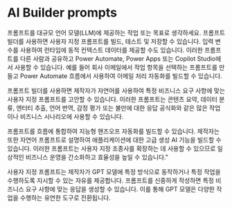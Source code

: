 # AI Builder prompts

프롬프트를 대규모 언어 모델(LLM)에 제공하는 작업 또는 목표로 생각하세요. 프롬프트 빌더를 사용하면 사용자 지정 프롬프트를 빌드, 테스트 및 저장할 수 있습니다. 입력 변수를 사용하여 런타임에 동적 컨텍스트 데이터를 제공할 수도 있습니다. 이러한 프롬프트를 다른 사람과 공유하고 Power Automate, Power Apps 또는 Copilot Studio에서 사용할 수 있습니다. 예를 들어 회사 이메일에서 작업 항목을 선택하는 프롬프트를 만들고 Power Automate 흐름에서 사용하여 이메일 처리 자동화를 빌드할 수 있습니다.

프롬프트 빌더를 사용하면 제작자가 자연어를 사용하여 특정 비즈니스 요구 사항에 맞는 사용자 지정 프롬프트를 고안할 수 있습니다. 이러한 프롬프트는 콘텐츠 요약, 데이터 분류, 엔터티 추출, 언어 번역, 감정 평가 또는 불만에 대한 응답 공식화와 같은 많은 작업이나 비즈니스 시나리오에 사용할 수 있습니다.

프롬프트를 흐름에 통합하여 지능형 핸즈오프 자동화를 빌드할 수 있습니다. 제작자는 또한 자연어 프롬프트로 설명하여 애플리케이션에 대한 고급 생성 AI 기능을 빌드할 수 있습니다. 이러한 프롬프트는 사용자 지정 조종사를 확장하는 데 사용할 수 있으므로 일상적인 비즈니스 운영을 간소화하고 효율성을 높일 수 있습니다."

사용자 지정 프롬프트는 제작자가 GPT 모델에 특정 방식으로 동작하거나 특정 작업을 수행하도록 지시할 수 있는 자유를 제공합니다. 프롬프트를 신중하게 작성하면 특정 비즈니스 요구 사항에 맞는 응답을 생성할 수 있습니다. 이를 통해 GPT 모델은 다양한 작업을 수행하는 유연한 도구로 전환됩니다.




